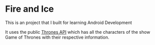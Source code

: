 # Fire and Ice

This is an project that I built for learning Android Development

It uses the public [Thrones API](https://Thronesapi.com) 
which has all the characters of the show Game of Thrones with their respective
information.
